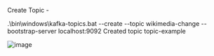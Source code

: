 
Create Topic -

.\bin\windows\kafka-topics.bat --create --topic wikimedia-change --bootstrap-server localhost:9092
Created topic topic-example




![image](https://github.com/coding-nomadic/realtime-wikimedia-streamer/assets/8009104/9135f3c7-cd48-4941-8e83-c96c4a065aba)
